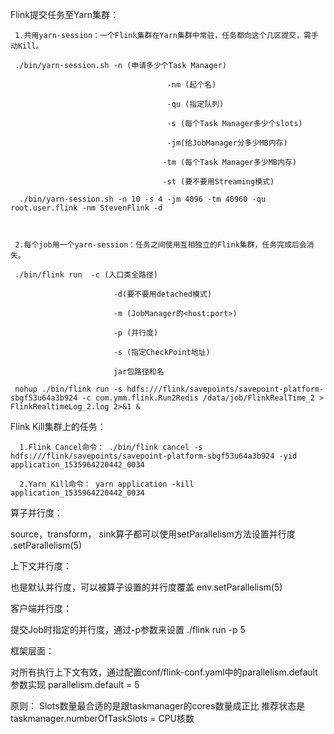Flink提交任务至Yarn集群：

     1.共用yarn-session：一个Flink集群在Yarn集群中常驻，任务都向这个几区提交，需手动Kill。

     ./bin/yarn-session.sh -n (申请多少个Task Manager)

                                       -nm (起个名)

                                       -qu (指定队列)

                                       -s (每个Task Manager多少个slots) 

                                       -jm(给JobManager分多少MB内存)

                                      -tm (每个Task Manager多少MB内存) 

                                      -st (要不要用Streaming模式)

      ./bin/yarn-session.sh -n 10 -s 4 -jm 4096 -tm 40960 -qu root.user.flink -nm StevenFlink -d



     2.每个job用一个yarn-session：任务之间使用互相独立的Flink集群，任务完成后会消失。

     ./bin/flink run  -c (入口类全路径)

                           -d(要不要用detached模式)

                           -m (JobManager的<host:port>)

                           -p (并行度)

                           -s (指定CheckPoint地址)

                           jar包路径和名                                               

     nohup ./bin/flink run -s hdfs:///flink/savepoints/savepoint-platform-sbgf53u64a3b924 -c com.ymm.flink.Run2Redis /data/job/FlinkRealTime_2 > FlinkRealtimeLog_2.log 2>&1 &



Flink Kill集群上的任务：

      1.Flink Cancel命令： ./bin/flink cancel -s hdfs:///flink/savepoints/savepoint-platform-sbgf53u64a3b924 -yid application_1535964220442_0034

      2.Yarn Kill命令： yarn application -kill application_1535964220442_0034







算子并行度：

source，transform， sink算子都可以使用setParallelism方法设置并行度
.setParallelism(5)


上下文并行度：

也是默认并行度，可以被算子设置的并行度覆盖
env.setParallelism(5)

 

客户端并行度：

提交Job时指定的并行度，通过-p参数来设置
./flink run -p 5

 

框架层面：

对所有执行上下文有效，通过配置conf/flink-conf.yaml中的parallelism.default参数实现
parallelism.default = 5


原则：
Slots数量最合适的是跟taskmanager的cores数量成正比
推荐状态是taskmanager.numberOfTaskSlots = CPU核数